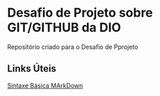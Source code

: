# Desafio de Projeto sobre GIT/GITHUB da DIO
Repositório criado para o Desafio de Pprojeto

## Links Úteis
[Sintaxe Básica MArkDown](https://www.markdownguide.org/basic-syntax/)
